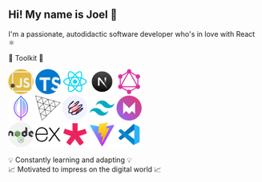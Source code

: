 ## Hi! My name is Joel 👋

I'm a passionate, autodidactic software developer who's in love with React ⚛

🚀 Toolkit 🚀

<img alt='js-icon' height='50' width='50' src='/public/js.webp'/> <img alt='js-icon' height='50' width='50' src='/public/ts.webp'/> <img alt='js-icon' height='50' width='50' src='/public/react.webp'/> <img alt='js-icon' height='50' width='50' src='/public/next.webp'/> <img alt='js-icon' height='50' width='50' src='/public/gql.webp'/>  
<img alt='js-icon' height='50' width='50' src='/public/mdb.webp'/>  <img alt='js-icon' height='50' width='50' src='/public/Three.webp'/>  <img alt='js-icon' height='50' width='50' src='/public/react-spring.webp'/>  <img alt='js-icon' height='50' width='50' src='/public/tailwindcss.webp'/>  <img alt='js-icon' height='50' width='50' src='/public/motion.webp'/>  
<img alt='js-icon' height='50' width='50' src='/public/nodejs.webp'/>  <img alt='js-icon' height='50' width='50' src='/public/ex.webp'/>  <img alt='js-icon' height='50' width='50' src='/public/p5.png'/>  <img alt='js-icon' height='50' width='50' src='/public/vite.webp'/>  <img alt='js-icon' height='50' width='50' src='/public/vs.webp'/>

💡 Constantly learning and adapting 💡  
📈 Motivated to impress on the digital world 📈  

